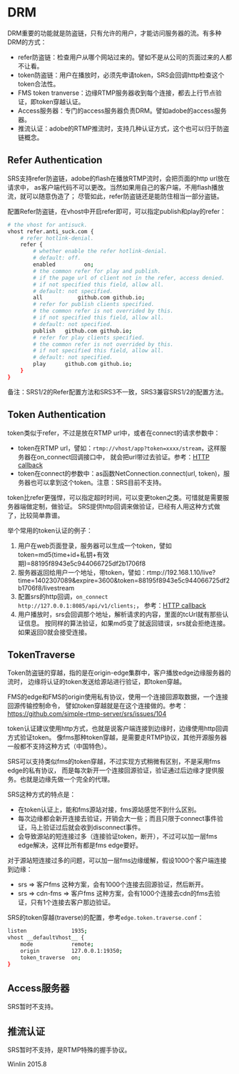 # DRM

DRM重要的功能就是防盗链，只有允许的用户，才能访问服务器的流。有多种DRM的方式：
* refer防盗链：检查用户从哪个网站过来的。譬如不是从公司的页面过来的人都不让看。
* token防盗链：用户在播放时，必须先申请token，SRS会回调http检查这个token合法性。
* FMS token tranverse：边缘RTMP服务器收到每个连接，都去上行节点验证，即token穿越认证。
* Access服务器：专门的access服务器负责DRM。譬如adobe的access服务器。
* 推流认证：adobe的RTMP推流时，支持几种认证方式，这个也可以归于防盗链概念。

## Refer Authentication

SRS支持refer防盗链，adobe的flash在播放RTMP流时，会把页面的http url放在请求中，
as客户端代码不可以更改。当然如果用自己的客户端，不用flash播放流，就可以随意伪造了；
尽管如此，refer防盗链还是能防住相当一部分盗链。

配置Refer防盗链，在vhost中开启refer即可，可以指定publish和play的refer：

```bash
# the vhost for antisuck.
vhost refer.anti_suck.com {
    # refer hotlink-denial.
    refer {
        # whether enable the refer hotlink-denial.
        # default: off.
        enabled         on;
        # the common refer for play and publish.
        # if the page url of client not in the refer, access denied.
        # if not specified this field, allow all.
        # default: not specified.
        all           github.com github.io;
        # refer for publish clients specified.
        # the common refer is not overrided by this.
        # if not specified this field, allow all.
        # default: not specified.
        publish   github.com github.io;
        # refer for play clients specified.
        # the common refer is not overrided by this.
        # if not specified this field, allow all.
        # default: not specified.
        play      github.com github.io;
    }
}
```

备注：SRS1/2的Refer配置方法和SRS3不一致，SRS3兼容SRS1/2的配置方法。

## Token Authentication

token类似于refer，不过是放在RTMP url中，或者在connect的请求参数中：
* token在RTMP url，譬如：`rtmp://vhost/app?token=xxxx/stream`，这样服务器在on_connect回调接口中，
就会把url带过去验证。参考：[HTTP callback](v1_CN_HTTPCallback)
* token在connect的参数中：as函数NetConnection.connect(url, token)，服务器也可以拿到这个token。注意：SRS目前不支持。

token比refer更强悍，可以指定超时时间，可以变更token之类。可惜就是需要服务器端做定制，做验证。
SRS提供http回调来做验证，已经有人用这种方式做了，比较简单靠谱。

举个常用的token认证的例子：

1. 用户在web页面登录，服务器可以生成一个token，譬如token=md5(time+id+私钥+有效期)=88195f8943e5c944066725df2b1706f8
1. 服务器返回给用户一个地址，带token，譬如：rtmp://192.168.1.10/live?time=1402307089&expire=3600&token=88195f8943e5c944066725df2b1706f8/livestream
1. 配置srs的http回调，`on_connect http://127.0.0.1:8085/api/v1/clients;`，
参考：[HTTP callback](v1_CN_HTTPCallback#config-srs)
1. 用户播放时，srs会回调那个地址，解析请求的内容，里面的tcUrl就有那些认证信息。
按同样的算法验证，如果md5变了就返回错误，srs就会拒绝连接。如果返回0就会接受连接。

## TokenTraverse

Token防盗链的穿越，指的是在origin-edge集群中，客户播放edge边缘服务器的流时，
边缘将认证的token发送给源站进行验证，即token穿越。

FMS的edge和FMS的origin使用私有协议，使用一个连接回源取数据，一个连接回源传输控制命令，
譬如token穿越就是在这个连接做的。参考：https://github.com/simple-rtmp-server/srs/issues/104

token认证建议使用http方式，也就是说客户端连接到边缘时，边缘使用http回调方式验证token。
像fms那种token穿越，是需要走RTMP协议，其他开源服务器一般都不支持这种方式（中国特色）。

SRS可以支持类似fms的token穿越，不过实现方式稍微有区别，不是采用fms edge的私有协议，
而是每次新开一个连接回源验证，验证通过后边缘才提供服务。也就是边缘先做一个完全的代理。

SRS这种方式的特点是：
* 在token认证上，能和fms源站对接，fms源站感觉不到什么区别。
* 每次边缘都会新开连接去验证，开销会大一些；而且只限于connect事件验证，马上验证过后就会收到disconnect事件。
* 会导致源站的短连接过多（连接验证token，断开），不过可以加一层fms edge解决，这样比所有都是fms edge要好。

对于源站短连接过多的问题，可以加一层fms边缘缓解，假设1000个客户端连接到边缘：
* srs => 客户fms 这种方案，会有1000个连接去回源验证，然后断开。
* srs => cdn-fms => 客户fms 这种方案，会有1000个连接去cdn的fms去验证，只有1个连接去客户那边验证。

SRS的token穿越(traverse)的配置，参考`edge.token.traverse.conf`：

```bash
listen              1935;
vhost __defaultVhost__ {
    mode            remote;
    origin          127.0.0.1:19350;
    token_traverse  on;
}
```

## Access服务器

SRS暂时不支持。

## 推流认证

SRS暂时不支持，是RTMP特殊的握手协议。

Winlin 2015.8
